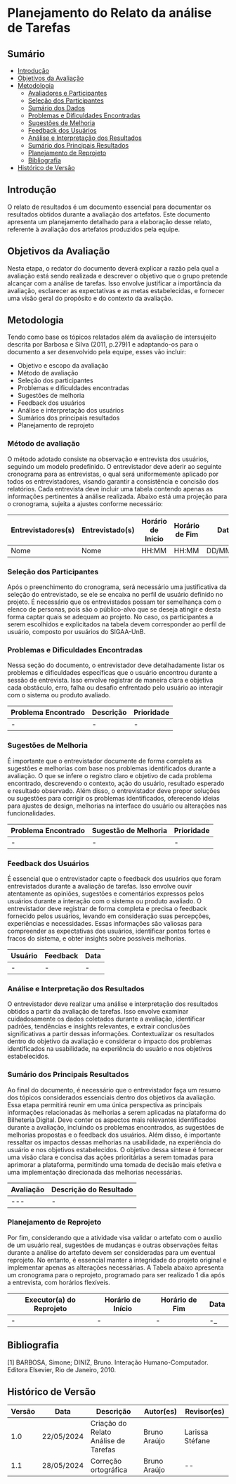 # Planejamento do Relato da análise de Tarefas

## Sumário
- [Introdução](#introdução)
- [Objetivos da Avaliação](#objetivos-da-avaliação)
- [Metodologia](#metodologia)
    - [Avaliadores e Participantes](#avaliadores-e-participantes)
    - [Seleção dos Participantes](#seleção-dos-participantes)
    - [Sumário dos Dados](#sumário-dos-dados)
    - [Problemas e Dificuldades Encontradas](#problemas-e-dificuldades-encontradas)
    - [Sugestões de Melhoria](#sugestões-de-melhoria)
    - [Feedback dos Usuários](#feedback-dos-usuários)
    - [Análise e Interpretação dos Resultados](#análise-e-interpretação-dos-resultados)
    - [Sumário dos Principais Resultados](#sumário-dos-principais-resultados)
    - [Planejamento de Reprojeto](#planejamento-de-reprojeto)
    - [Bibliografia](#bibliografia)
- [Histórico de Versão](#histórico-de-versão)

## Introdução

O relato de resultados é um documento essencial para documentar os resultados obtidos durante a avaliação dos artefatos. Este documento apresenta um planejamento detalhado para a elaboração desse relato, referente à avaliação dos artefatos produzidos pela equipe.

## Objetivos da Avaliação

Nesta etapa, o redator do documento deverá explicar a razão pela qual a avaliação está sendo realizada e descrever o objetivo que o grupo pretende alcançar com a análise de tarefas. Isso envolve justificar a importância da avaliação, esclarecer as expectativas e as metas estabelecidas, e fornecer uma visão geral do propósito e do contexto da avaliação.

## Metodologia

Tendo como base os tópicos relatados além da avaliação de intersujeito descrita por Barbosa e Silva (2011, p.279)1 e adaptando-os para o documento a ser desenvolvido pela equipe, esses vão incluir:

- Objetivo e escopo da avaliação
- Método de avaliação
- Seleção dos participantes
- Problemas e dificuldades encontradas
- Sugestões de melhoria
- Feedback dos usuários
- Análise e interpretação dos usuários
- Sumários dos principais resultados
- Planejamento de reprojeto

### Método de avaliação

O método adotado consiste na observação e entrevista dos usuários, seguindo um modelo predefinido. O entrevistador deve aderir ao seguinte cronograma para as entrevistas, o qual será uniformemente aplicado por todos os entrevistadores, visando garantir a consistência e concisão dos relatórios. Cada entrevista deve incluir uma tabela contendo apenas as informações pertinentes à análise realizada. Abaixo está uma projeção para o cronograma, sujeita a ajustes conforme necessário:

| Entrevistadores(s) | Entrevistado(s) | Horário de Início | Horário de Fim | Data      | Local |
|---------------------|------------------|---------------------|------------------|------------|-------|
| Nome           | Nome        | HH:MM             | HH:MM          | DD/MM/AA | Local |


### Seleção dos Participantes

Após o preenchimento do cronograma, será necessário uma justificativa da seleção do entrevistado, se ele se encaixa no perfil de usuário definido no projeto. É necessário que os entrevistados possam ter semelhança com o elenco de personas, pois são o público-alvo que se deseja atingir e desta forma captar quais se adequam ao projeto. No caso, os participantes a serem escolhidos e explicitados na tabela devem corresponder ao perfil de usuário, composto por usuários do SIGAA-UnB.

### Problemas e Dificuldades Encontradas

Nessa seção do documento, o entrevistador deve detalhadamente listar os problemas e dificuldades específicas que o usuário encontrou durante a sessão de entrevista. Isso envolve registrar de maneira clara e objetiva cada obstáculo, erro, falha ou desafio enfrentado pelo usuário ao interagir com o sistema ou produto avaliado.

| Problema Encontrado | Descrição | Prioridade |
|---------------------|-----------|------------|
| -       | - | - |

### Sugestões de Melhoria

É importante que o entrevistador documente de forma completa as sugestões e melhorias com base nos problemas identificados durante a avaliação. O que se infere o registro claro e objetivo de cada problema encontrado, descrevendo o contexto, ação do usuário, resultado esperado e resultado observado. Além disso, o entrevistador deve propor soluções ou sugestões para corrigir os problemas identificados, oferecendo ideias para ajustes de design, melhorias na interface do usuário ou alterações nas funcionalidades.

| Problema Encontrado | Sugestão de Melhoria | Prioridade |
|---------------------|----------------------|------------|
| -     | -        | - |

### Feedback dos Usuários

É essencial que o entrevistador capte o feedback dos usuários que foram entrevistados durante a avaliação de tarefas. Isso envolve ouvir atentamente as opiniões, sugestões e comentários expressos pelos usuários durante a interação com o sistema ou produto avaliado. O entrevistador deve registrar de forma completa e precisa o feedback fornecido pelos usuários, levando em consideração suas percepções, experiências e necessidades. Essas informações são valiosas para compreender as expectativas dos usuários, identificar pontos fortes e fracos do sistema, e obter insights sobre possíveis melhorias.

| Usuário | Feedback                           | Data       |
|---------|------------------------------------|------------|
| - | -                  | - |

### Análise e Interpretação dos Resultados

O entrevistador deve realizar uma análise e interpretação dos resultados obtidos a partir da avaliação de tarefas. Isso envolve examinar cuidadosamente os dados coletados durante a avaliação, identificar padrões, tendências e insights relevantes, e extrair conclusões significativas a partir dessas informações. Contextualizar os resultados dentro do objetivo da avaliação e considerar o impacto dos problemas identificados na usabilidade, na experiência do usuário e nos objetivos estabelecidos.

### Sumário dos Principais Resultados

Ao final do documento, é necessário que o entrevistador faça um resumo dos tópicos considerados essenciais dentro dos objetivos da avaliação. Essa etapa permitirá reunir em uma única perspectiva as principais informações relacionadas às melhorias a serem aplicadas na plataforma do Bilheteria Digital. Deve conter os aspectos mais relevantes identificados durante a avaliação, incluindo os problemas encontrados, as sugestões de melhorias propostas e o feedback dos usuários. Além disso, é importante ressaltar os impactos dessas melhorias na usabilidade, na experiência do usuário e nos objetivos estabelecidos. O objetivo dessa síntese é fornecer uma visão clara e concisa das ações prioritárias a serem tomadas para aprimorar a plataforma, permitindo uma tomada de decisão mais efetiva e uma implementação direcionada das melhorias necessárias.

| Avaliação            | Descrição do Resultado                             |
|----------------------|-----------------------------------------------------|
|     ---        | -                                       |

### Planejamento de Reprojeto

Por fim, considerando que a atividade visa validar o artefato com o auxílio de um usuário real, sugestões de mudanças e outras observações feitas durante a análise do artefato devem ser consideradas para um eventual reprojeto. No entanto, é essencial manter a integridade do projeto original e implementar apenas as alterações necessárias. A Tabela abaixo apresenta um cronograma para o reprojeto, programado para ser realizado 1 dia após a entrevista, com horários flexíveis.

| Executor(a) do Reprojeto | Horário de Início | Horário de Fim | Data       |
|--------------------------|-------------------|----------------|------------|
| -          | -     | -  | -_ |

## Bibliografia

[1] BARBOSA, Simone; DINIZ, Bruno. Interação Humano-Computador. Editora Elsevier, Rio de Janeiro, 2010.

## Histórico de Versão

| Versão | Data       | Descrição                               | Autor(es)    | Revisor(es) |
|--------|------------|-----------------------------------------|--------------|-------------|
| 1.0  | 22/05/2024 | Criação do Relato Análise de Tarefas           | Bruno Araújo | Larissa  Stéfane |
 1.1  | 28/05/2024 | Correção ortográfica  | Bruno Araújo   | -- |
